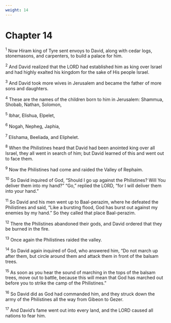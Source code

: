 ```yaml
---
weight: 14
---
```


# Chapter 14

<sup>1</sup> Now Hiram king of Tyre sent envoys to David, along with cedar logs, stonemasons, and carpenters, to build a palace for him. 

<sup>2</sup> And David realized that the LORD had established him as king over Israel and had highly exalted his kingdom for the sake of His people Israel. 

<sup>3</sup> And David took more wives in Jerusalem and became the father of more sons and daughters. 

<sup>4</sup> These are the names of the children born to him in Jerusalem: Shammua, Shobab, Nathan, Solomon, 

<sup>5</sup> Ibhar, Elishua, Elpelet, 

<sup>6</sup> Nogah, Nepheg, Japhia, 

<sup>7</sup> Elishama, Beeliada, and Eliphelet. 

<sup>8</sup> When the Philistines heard that David had been anointed king over all Israel, they all went in search of him; but David learned of this and went out to face them. 

<sup>9</sup> Now the Philistines had come and raided the Valley of Rephaim. 

<sup>10</sup> So David inquired of God, “Should I go up against the Philistines? Will You deliver them into my hand?” “Go,” replied the LORD, “for I will deliver them into your hand.” 

<sup>11</sup> So David and his men went up to Baal-perazim, where he defeated the Philistines and said, “Like a bursting flood, God has burst out against my enemies by my hand.” So they called that place Baal-perazim. 

<sup>12</sup> There the Philistines abandoned their gods, and David ordered that they be burned in the fire. 

<sup>13</sup> Once again the Philistines raided the valley. 

<sup>14</sup> So David again inquired of God, who answered him, “Do not march up after them, but circle around them and attack them in front of the balsam trees. 

<sup>15</sup> As soon as you hear the sound of marching in the tops of the balsam trees, move out to battle, because this will mean that God has marched out before you to strike the camp of the Philistines.” 

<sup>16</sup> So David did as God had commanded him, and they struck down the army of the Philistines all the way from Gibeon to Gezer. 

<sup>17</sup> And David’s fame went out into every land, and the LORD caused all nations to fear him. 


